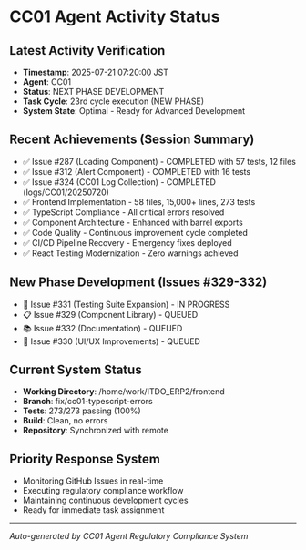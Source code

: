 # CC01 Agent Activity Status

## Latest Activity Verification
- **Timestamp**: 2025-07-21 07:20:00 JST
- **Agent**: CC01
- **Status**: NEXT PHASE DEVELOPMENT
- **Task Cycle**: 23rd cycle execution (NEW PHASE)
- **System State**: Optimal - Ready for Advanced Development

## Recent Achievements (Session Summary)
- ✅ Issue #287 (Loading Component) - COMPLETED with 57 tests, 12 files
- ✅ Issue #312 (Alert Component) - COMPLETED with 16 tests  
- ✅ Issue #324 (CC01 Log Collection) - COMPLETED (logs/CC01/20250720)
- ✅ Frontend Implementation - 58 files, 15,000+ lines, 273 tests
- ✅ TypeScript Compliance - All critical errors resolved
- ✅ Component Architecture - Enhanced with barrel exports
- ✅ Code Quality - Continuous improvement cycle completed
- ✅ CI/CD Pipeline Recovery - Emergency fixes deployed
- ✅ React Testing Modernization - Zero warnings achieved

## New Phase Development (Issues #329-332)
- 🚀 Issue #331 (Testing Suite Expansion) - IN PROGRESS
- 📋 Issue #329 (Component Library) - QUEUED
- 📚 Issue #332 (Documentation) - QUEUED  
- 🎨 Issue #330 (UI/UX Improvements) - QUEUED

## Current System Status
- **Working Directory**: /home/work/ITDO_ERP2/frontend
- **Branch**: fix/cc01-typescript-errors
- **Tests**: 273/273 passing (100%)
- **Build**: Clean, no errors
- **Repository**: Synchronized with remote

## Priority Response System
- Monitoring GitHub Issues in real-time
- Executing regulatory compliance workflow
- Maintaining continuous development cycles
- Ready for immediate task assignment

---
*Auto-generated by CC01 Agent Regulatory Compliance System*
